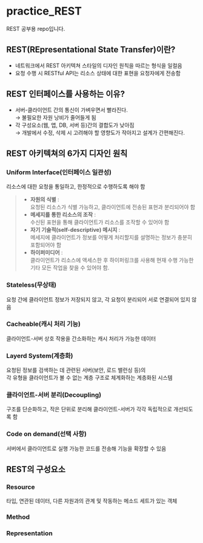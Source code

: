# practice_REST
REST 공부용 repo입니다.


## REST(REpresentational State Transfer)이란?
- 네트워크에서 REST 아키텍쳐 스타일의 디자인 원칙을 따르는 형식을 일컬음
- 요청 수행 시 RESTful API는 리소스 상태에 대한 표현을 요청자에게 전송함

## REST 인터페이스를 사용하는 이유?
- 서버-클라이언트 간의 통신이 가벼우면서 빨라진다.  
  → 불필요한 자원 낭비가 줄어들게 됨
- 각 구성요소(웹, 앱, DB, 서버 등)간의 결합도가 낮아짐  
  → 개발에서 수정, 삭제 시 고려해야 할 영향도가 작아지고 설계가 간편해진다.

## REST 아키텍쳐의 6가지 디자인 원칙
### Uniform Interface(인터페이스 일관성)
리소스에 대한 요청을 통일하고, 한정적으로 수행하도록 해야 함
> - **자원의 식별** :  
    요청된 리소스가 식별 가능하고, 클라이언트에 전송된 표현과 분리되어야 함 
> - **메세지를 통한 리소스의 조작** :  
    수신된 표현을 통해 클라이언트가 리소스를 조작할 수 있어야 함
> - **자기 기술적(self-descriptive) 메시지** :  
    메세지에 클라이언트가 정보를 어떻게 처리할지를 설명하는 정보가 충분히 포함되어야 함
> - **하이퍼미디어** :  
    클라이언트가 리소스에 액세스한 후 하이퍼링크를 사용해 현재 수행 가능한 기타 모든 작업을 찾을 수 있어야 함.

### Stateless(무상태)
요청 간에 클라이언트 정보가 저장되지 않고, 각 요청이 분리되어 서로 연결되어 있지 않음

### Cacheable(캐시 처리 기능)
클라이언트-서버 상호 작용을 간소화하는 캐시 처리가 가능한 데이터

### Layerd System(계층화)
요청된 정보를 검색하는 데 관련된 서버(보안, 로드 밸런싱 등)의  
각 유형을 클라이언트가 볼 수 없는 계층 구조로 체계화하는 계층화된 시스템
            
### 클라이언트-서버 분리(Decoupling)
구조를 단순화하고, 작은 단위로 분리해 클라이언트-서버가 각각 독립적으로 개선되도록 함

### Code on demand(선택 사항)
서버에서 클라이언트로 실행 가능한 코드를 전송해 기능을 확장할 수 있음  

## REST의 구성요소
### Resource
타입, 연관된 데이터, 다른 자원과의 관계 및 작동하는 메소드 세트가 있는 객체

### Method

### Representation